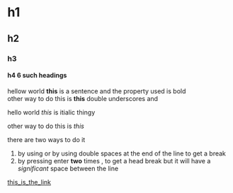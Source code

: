 <!-- HEADINGS -->
# h1
## h2
### h3
#### h4 6 such headings

<!-- TEXT STYLE -->
<!-- bold -->
hellow world **this** is a sentence and the property used is bold <br> 
other way to do this is __this__ double underscores and 
<!-- italic -->
hello world *this* is itialic thingy

other way to do this is _this_ 

<!-- line break -->
there are two ways to do it
1. by using <!-- <br tag> --> or by using double spaces at the end of the line to get a break
2. by pressing enter **two** times , to get a head break but it will have a _significant_ space between the line

<!-- ADDING LINKS -->
[this_is_the_link](google.com)

<!-- another way to do it, more usable version , nt working somewhow-->
<!-- [this is a link][reference]
[reference]: google.com -->


<!-- adding an image to the markdown file -->